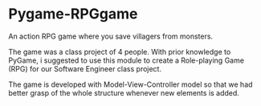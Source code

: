 # Pygame-RPGgame
An action RPG game where you save villagers from monsters.

The game was a class project of 4 people. With prior knowledge to PyGame, i suggested to use this module to create
a Role-playing Game (RPG) for our Software Engineer class project.

The game is developed with Model-View-Controller model so that we had better grasp of the whole structure whenever new elements is added.

